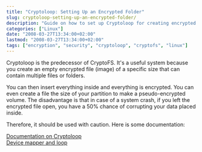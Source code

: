 ```yaml
---
title: "Cryptoloop: Setting Up an Encrypted Folder"
slug: cryptoloop-setting-up-an-encrypted-folder/
description: "Guide on how to set up Cryptoloop for creating encrypted file containers"
categories: ["Linux"]
date: "2008-03-27T13:34:00+02:00"
lastmod: "2008-03-27T13:34:00+02:00"
tags: ["encryption", "security", "cryptoloop", "cryptofs", "linux"]
---
```


Cryptoloop is the predecessor of CryptoFS. It's a useful system because you create an empty encrypted file (image) of a specific size that can contain multiple files or folders.

You can then insert everything inside and everything is encrypted. You can even create a file the size of your partition to make a pseudo-encrypted volume. The disadvantage is that in case of a system crash, if you left the encrypted file open, you have a 50% chance of corrupting your data placed inside.

Therefore, it should be used with caution. Here is some documentation:

[Documentation on Cryptoloop](../../../static/pdf/cryptoloop.pdf)  
[Device mapper and loop](../../../static/pdf/device_mapper_et_loop.pdf)
